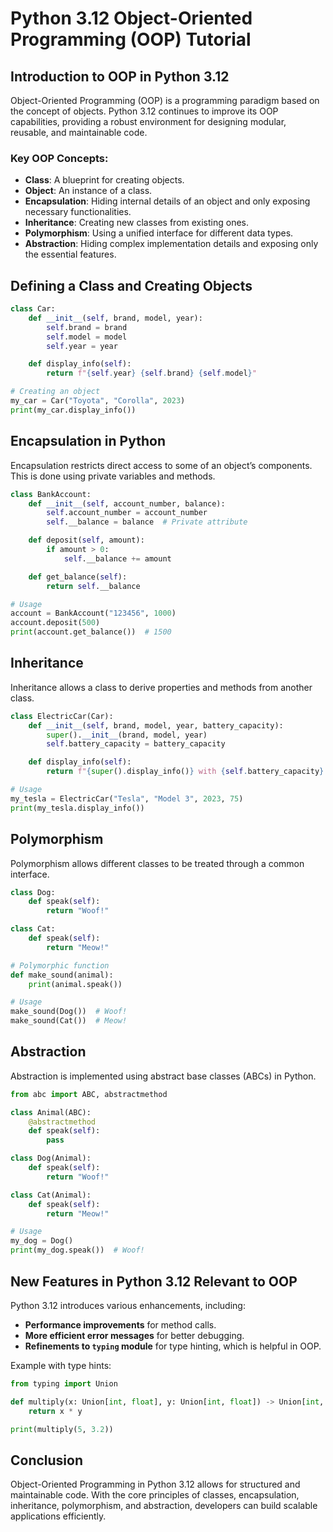 # Python 3.12 Object-Oriented Programming (OOP) Tutorial

## Introduction to OOP in Python 3.12
Object-Oriented Programming (OOP) is a programming paradigm based on the concept of objects. Python 3.12 continues to improve its OOP capabilities, providing a robust environment for designing modular, reusable, and maintainable code.

### Key OOP Concepts:
- **Class**: A blueprint for creating objects.
- **Object**: An instance of a class.
- **Encapsulation**: Hiding internal details of an object and only exposing necessary functionalities.
- **Inheritance**: Creating new classes from existing ones.
- **Polymorphism**: Using a unified interface for different data types.
- **Abstraction**: Hiding complex implementation details and exposing only the essential features.

## Defining a Class and Creating Objects
```python
class Car:
    def __init__(self, brand, model, year):
        self.brand = brand
        self.model = model
        self.year = year

    def display_info(self):
        return f"{self.year} {self.brand} {self.model}"

# Creating an object
my_car = Car("Toyota", "Corolla", 2023)
print(my_car.display_info())
```

## Encapsulation in Python
Encapsulation restricts direct access to some of an object’s components. This is done using private variables and methods.
```python
class BankAccount:
    def __init__(self, account_number, balance):
        self.account_number = account_number
        self.__balance = balance  # Private attribute

    def deposit(self, amount):
        if amount > 0:
            self.__balance += amount

    def get_balance(self):
        return self.__balance

# Usage
account = BankAccount("123456", 1000)
account.deposit(500)
print(account.get_balance())  # 1500
```

## Inheritance
Inheritance allows a class to derive properties and methods from another class.
```python
class ElectricCar(Car):
    def __init__(self, brand, model, year, battery_capacity):
        super().__init__(brand, model, year)
        self.battery_capacity = battery_capacity

    def display_info(self):
        return f"{super().display_info()} with {self.battery_capacity} kWh battery"

# Usage
my_tesla = ElectricCar("Tesla", "Model 3", 2023, 75)
print(my_tesla.display_info())
```

## Polymorphism
Polymorphism allows different classes to be treated through a common interface.
```python
class Dog:
    def speak(self):
        return "Woof!"

class Cat:
    def speak(self):
        return "Meow!"

# Polymorphic function
def make_sound(animal):
    print(animal.speak())

# Usage
make_sound(Dog())  # Woof!
make_sound(Cat())  # Meow!
```

## Abstraction
Abstraction is implemented using abstract base classes (ABCs) in Python.
```python
from abc import ABC, abstractmethod

class Animal(ABC):
    @abstractmethod
    def speak(self):
        pass

class Dog(Animal):
    def speak(self):
        return "Woof!"

class Cat(Animal):
    def speak(self):
        return "Meow!"

# Usage
my_dog = Dog()
print(my_dog.speak())  # Woof!
```

## New Features in Python 3.12 Relevant to OOP
Python 3.12 introduces various enhancements, including:
- **Performance improvements** for method calls.
- **More efficient error messages** for better debugging.
- **Refinements to `typing` module** for type hinting, which is helpful in OOP.

Example with type hints:
```python
from typing import Union

def multiply(x: Union[int, float], y: Union[int, float]) -> Union[int, float]:
    return x * y

print(multiply(5, 3.2))
```

## Conclusion
Object-Oriented Programming in Python 3.12 allows for structured and maintainable code. With the core principles of classes, encapsulation, inheritance, polymorphism, and abstraction, developers can build scalable applications efficiently.

